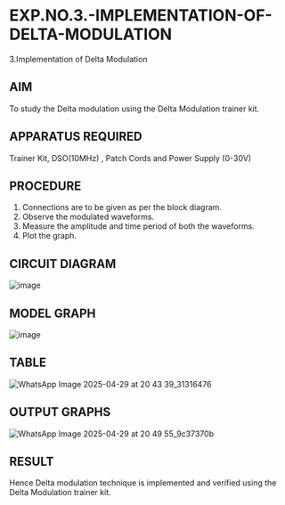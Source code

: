 # EXP.NO.3.-IMPLEMENTATION-OF-DELTA-MODULATION

3.Implementation of Delta Modulation 
  
## AIM    
 To study the Delta modulation using the Delta Modulation trainer kit. 
 
## APPARATUS REQUIRED
Trainer Kit, DSO(10MHz) , Patch Cords and Power Supply (0-30V)   

## PROCEDURE

1. Connections are to be given as per the block diagram. 
2. Observe the modulated waveforms. 
3. Measure the amplitude and time period of both the waveforms. 
4. Plot the graph.
   
## CIRCUIT DIAGRAM

![image](https://github.com/user-attachments/assets/ff9589a4-44f3-426b-bc38-89f94738c397)

## MODEL GRAPH

![image](https://github.com/user-attachments/assets/da7872ab-9e5a-4359-80ed-9f2149cb30eb)

## TABLE

![WhatsApp Image 2025-04-29 at 20 43 39_31316476](https://github.com/user-attachments/assets/ff2723df-9c0c-45ba-a154-a6fb513aa0f9)


## OUTPUT GRAPHS

![WhatsApp Image 2025-04-29 at 20 49 55_9c37370b](https://github.com/user-attachments/assets/e9633fc8-a29c-404d-ac58-c2ac09e1364d)


## RESULT 
Hence Delta modulation technique is implemented and verified using the Delta Modulation trainer kit.



